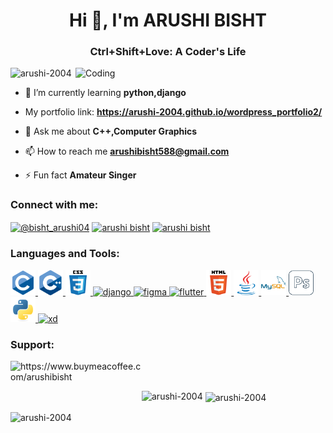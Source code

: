<h1 align="center">Hi 👋, I'm ARUSHI BISHT</h1>
<h3 align="center">Ctrl+Shift+Love: A Coder's Life</h3>

<img align="right" alt="Coding" width="400" src="https://gifer.com/embed/758X">

<p align="left"> <img src="https://komarev.com/ghpvc/?username=arushi-2004&label=Profile%20views&color=0e75b6&style=flat" alt="arushi-2004" /> </p>

- 🌱 I’m currently learning **python,django**
- My portfolio link: **https://arushi-2004.github.io/wordpress_portfolio2/**

- 💬 Ask me about **C++,Computer Graphics**

- 📫 How to reach me **arushibisht588@gmail.com**

- ⚡ Fun fact **Amateur Singer**

<h3 align="left">Connect with me:</h3>
<p align="left">
<a href="https://twitter.com/@bisht_arushi04" target="blank"><img align="center" src="https://raw.githubusercontent.com/rahuldkjain/github-profile-readme-generator/master/src/images/icons/Social/twitter.svg" alt="@bisht_arushi04" height="30" width="40" /></a>
<a href="https://linkedin.com/in/arushi bisht" target="blank"><img align="center" src="https://raw.githubusercontent.com/rahuldkjain/github-profile-readme-generator/master/src/images/icons/Social/linked-in-alt.svg" alt="arushi bisht" height="30" width="40" /></a>
<a href="https://www.behance.net/arushi bisht" target="blank"><img align="center" src="https://raw.githubusercontent.com/rahuldkjain/github-profile-readme-generator/master/src/images/icons/Social/behance.svg" alt="arushi bisht" height="30" width="40" /></a>
</p>

<h3 align="left">Languages and Tools:</h3>
<p align="left"> <a href="https://www.cprogramming.com/" target="_blank" rel="noreferrer"> <img src="https://raw.githubusercontent.com/devicons/devicon/master/icons/c/c-original.svg" alt="c" width="40" height="40"/> </a> <a href="https://www.w3schools.com/cpp/" target="_blank" rel="noreferrer"> <img src="https://raw.githubusercontent.com/devicons/devicon/master/icons/cplusplus/cplusplus-original.svg" alt="cplusplus" width="40" height="40"/> </a> <a href="https://www.w3schools.com/css/" target="_blank" rel="noreferrer"> <img src="https://raw.githubusercontent.com/devicons/devicon/master/icons/css3/css3-original-wordmark.svg" alt="css3" width="40" height="40"/> </a> <a href="https://www.djangoproject.com/" target="_blank" rel="noreferrer"> <img src="https://cdn.worldvectorlogo.com/logos/django.svg" alt="django" width="40" height="40"/> </a> <a href="https://www.figma.com/" target="_blank" rel="noreferrer"> <img src="https://www.vectorlogo.zone/logos/figma/figma-icon.svg" alt="figma" width="40" height="40"/> </a> <a href="https://flutter.dev" target="_blank" rel="noreferrer"> <img src="https://www.vectorlogo.zone/logos/flutterio/flutterio-icon.svg" alt="flutter" width="40" height="40"/> </a> <a href="https://www.w3.org/html/" target="_blank" rel="noreferrer"> <img src="https://raw.githubusercontent.com/devicons/devicon/master/icons/html5/html5-original-wordmark.svg" alt="html5" width="40" height="40"/> </a> <a href="https://www.java.com" target="_blank" rel="noreferrer"> <img src="https://raw.githubusercontent.com/devicons/devicon/master/icons/java/java-original.svg" alt="java" width="40" height="40"/> </a> <a href="https://www.mysql.com/" target="_blank" rel="noreferrer"> <img src="https://raw.githubusercontent.com/devicons/devicon/master/icons/mysql/mysql-original-wordmark.svg" alt="mysql" width="40" height="40"/> </a> <a href="https://www.photoshop.com/en" target="_blank" rel="noreferrer"> <img src="https://raw.githubusercontent.com/devicons/devicon/master/icons/photoshop/photoshop-line.svg" alt="photoshop" width="40" height="40"/> </a> <a href="https://www.python.org" target="_blank" rel="noreferrer"> <img src="https://raw.githubusercontent.com/devicons/devicon/master/icons/python/python-original.svg" alt="python" width="40" height="40"/> </a> <a href="https://www.adobe.com/products/xd.html" target="_blank" rel="noreferrer"> <img src="https://cdn.worldvectorlogo.com/logos/adobe-xd.svg" alt="xd" width="40" height="40"/> </a> </p>


<h3 align="left">Support:</h3>
<p><a href="https://www.buymeacoffee.com/https://www.buymeacoffee.com/arushibisht"> <img align="left" src="https://cdn.buymeacoffee.com/buttons/v2/default-yellow.png" height="50" width="210" alt="https://www.buymeacoffee.com/arushibisht" /></a></p><br><br>


<p><img align="left" src="https://github-readme-stats.vercel.app/api/top-langs?username=arushi-2004&show_icons=true&locale=en&layout=compact" alt="arushi-2004" /></p>

<p>&nbsp;<img align="center" src="https://github-readme-stats.vercel.app/api?username=arushi-2004&show_icons=true&locale=en" alt="arushi-2004" /></p>

<p><img align="center" src="https://github-readme-streak-stats.herokuapp.com/?user=arushi-2004&" alt="arushi-2004" /></p>


